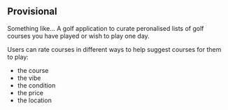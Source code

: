 ## Provisional

Something like...
A golf application to curate peronalised lists of golf courses you have played or wish to play one day.


Users can rate courses in different ways to help suggest courses for them to play:

- the course
- the vibe
- the condition
- the price
- the location
  
